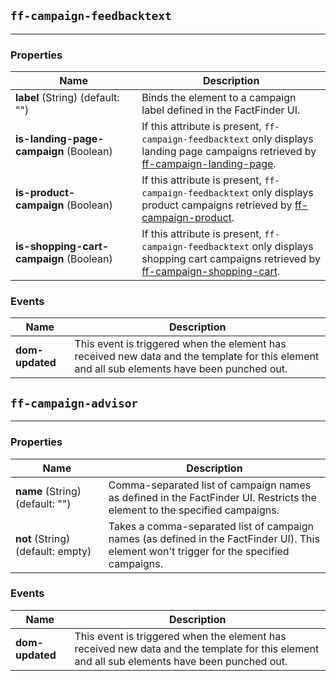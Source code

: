 ## `ff-campaign-feedbacktext`
___

### Properties

| Name | Description |
| ---- | ----------- |
| **label**&nbsp;(String) (default: "") | Binds the element to a campaign label defined in the FactFinder UI. |
| **is-landing-page-campaign**&nbsp;(Boolean) | If this attribute is present, `ff-campaign-feedbacktext` only displays landing page campaigns retrieved by [ff-campaign-landing-page](/api/5.x/ff-campaign-landing-page). |
| **is-product-campaign**&nbsp;(Boolean) | If this attribute is present, `ff-campaign-feedbacktext` only displays product campaigns retrieved by [ff-campaign-product](/api/5.x/ff-campaign-product). |
| **is-shopping-cart-campaign**&nbsp;(Boolean) | If this attribute is present, `ff-campaign-feedbacktext` only displays shopping cart campaigns retrieved by [ff-campaign-shopping-cart](/api/5.x/ff-campaign-shopping-cart). |

### Events

| Name | Description |
| ---- | ----------- |
| **dom-updated** | This event is triggered when the element has received new data and the template for this element and all sub elements have been punched out. |


## `ff-campaign-advisor`
___

### Properties

| Name | Description |
| ---- | ----------- |
| **name**&nbsp;(String) (default: "") | Comma-separated list of campaign names as defined in the FactFinder UI. Restricts the element to the specified campaigns. |
| **not**&nbsp;(String) (default: empty) | Takes a comma-separated list of campaign names (as defined in the FactFinder UI). This element won't trigger for the specified campaigns. |

### Events

| Name | Description |
| ---- | ----------- |
|**dom-updated**| This event is triggered when the element has received new data and the template for this element and all sub elements have been punched out. |
